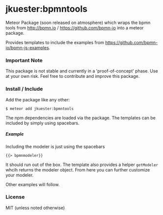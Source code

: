 # jkuester:bpmntools
Meteor Package (soon released on atmosphere) which wraps the bpmn  tools from http://bpmn.io / https://github.com/bpmn-io into a meteor package.

Provides templates to include the examples from https://github.com/bpmn-io/bpmn-js-examples.

### Important Note

This package is not stable and currently in a 'proof-of-concept' phase. Use at your own risk. Feel free to contribute and improve this package. 

### Install / Include

Add the package like any other:

```
$ meteor add jkuester:bpmntools
```

The npm dependencies are loaded via the package.
The templates can be included by simply using spacebars.

##### Example

Including the modeler is just using the spacebars

```
{{> bpmnmodeler}}
```

It should run out of the box. The template also provides a helper `getModeler` whcih returns the modeler object. From here you can further customize your modeler.

Other examples will follow.

### License

MIT (unless noted otherwise)
